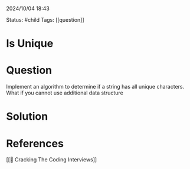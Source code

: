 2024/10/04
18:43

Status: #child 
Tags: [[question]]
# Is Unique

# Question

Implement an algorithm to determine if a string has all unique characters. What if you cannot use additional data structure

# Solution



# References

[[📙 Cracking The Coding Interviews]]